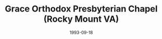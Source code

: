 ---
date: &id001 1993-09-18
end_date: null
location:
  address: unspecified
  city: Rocky Mount
  state: VA
minister:
- end: 1998-12-04
  name: Thomas Ellis
  start: 1993-09-18
  type: Evangelist
ministers:
- Thomas Ellis
name: Grace Orthodox Presbyterian Chapel
names:
- end: 1998-12-04
  name: Grace Orthodox Presbyterian Chapel
  start: 1993-09-18
origination_date: *id001
raw_data: "VIRGINIA Rocky Mount\n\nGrace Orthodox Presbyterian Chapel  (September\
  \ 18, 1993\u2013December 4, 1998)\nEvangelist: Thomas Ellis, 1993\u201398"
received_from: null
states:
- VA
status:
  active: false
  end_date: 1998-12-04
  reason: null
  received_from: null
  withdrawal_to: null
title: Grace Orthodox Presbyterian Chapel (Rocky Mount VA)

---